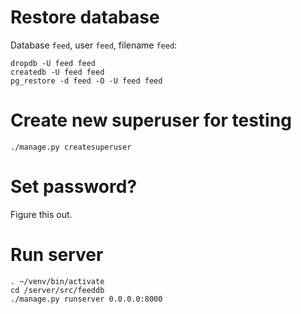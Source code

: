 Restore database
====
Database `feed`, user `feed`, filename `feed`:

```
dropdb -U feed feed
createdb -U feed feed
pg_restore -d feed -O -U feed feed
```

Create new superuser for testing
====

`./manage.py createsuperuser`

Set password?
====
Figure this out.

Run server
====

```
. ~/venv/bin/activate
cd /server/src/feeddb
./manage.py runserver 0.0.0.0:8000
```
